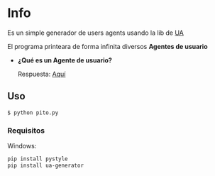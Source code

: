 # Info

Es un simple generador de users agents usando la lib de [UA](https://github.com/iamdual/ua-generator)

El programa printeara de forma infinita diversos **Agentes de usuario**

- **¿Qué es un Agente de usuario?**

   Respuesta: [Aquí](https://es.wikipedia.org/wiki/Agente_de_usuario)

## Uso

```
$ python pito.py
```

### Requisitos

Windows:
```bash
pip install pystyle
pip install ua-generator
```
